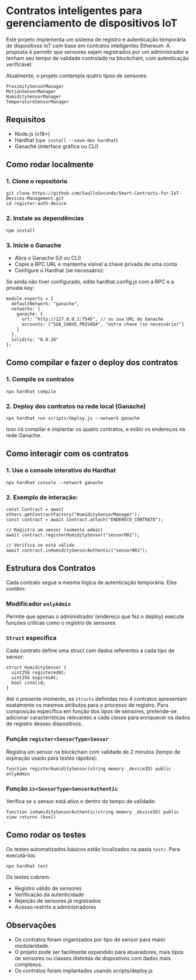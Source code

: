 # Contratos inteligentes para gerenciamento de dispositivos IoT

Este projeto implementa um sistema de registro e autenticação temporária de dispositivos IoT com base em contratos inteligentes Ethereum. A proposta é permitir que sensores sejam registrados por um administrador e tenham seu tempo de validade controlado na blockchain, com autenticação verificável.

Atualmente, o projeto contempla quatro tipos de sensores:

```shell
ProximitySensorManager
MotionSensorManager
HumiditySensorManager
TemperatureSensorManager
```

##  Requisitos

- Node.js (v18+)
- Hardhat (```npm install --save-dev hardhat```)
- Ganache (interface gráfica ou CLI)

## Como rodar localmente

### 1. Clone o repositório

```shell
git clone https://github.com/SaulloSecundo/Smart-Contracts-for-IoT-Devices-Management.git
cd register-auth-device
```

### 2. Instale as dependências

```shell
npm install
```
### 3. Inicie o Ganache
- Abra o Ganache (UI ou CLI)
- Copie a RPC URL e mantenha visível a chave privada de uma conta
- Configure o Hardhat (se necessário):

Se ainda não tiver configurado, edite hardhat.config.js com a RPC e a private key:

```shell
module.exports = {
  defaultNetwork: "ganache",
  networks: {
    ganache: {
      url: "http://127.0.0.1:7545", // ou sua URL do Ganache
      accounts: ["SUA_CHAVE_PRIVADA", "outra chave (se necessário)"]
    }
  },
  solidity: "0.8.20"
};
```
## Como compilar e fazer o deploy dos contratos

### 1. Compile os contratos

```shell
npx hardhat compile
```

### 2. Deploy dos contratos na rede local (Ganache)

```shell
npx hardhat run scripts/deploy.js --network ganache
```
Isso irá compilar e implantar os quatro contratos, e exibir os endereços na rede Ganache.

## Como interagir com os contratos

### 1. Use o console interativo do Hardhat

```shell
npx hardhat console --network ganache
```
### 2. Exemplo de interação:

```shell
const Contract = await ethers.getContractFactory("HumiditySensorManager");
const contract = await Contract.attach("ENDERECO_CONTRATO");

// Registra um sensor (somente admin)
await contract.registerHumiditySensor("sensor001");

// Verifica se está válido
await contract.isHumiditySensorAuthentic("sensor001");
```

## Estrutura dos Contratos

Cada contrato segue a mesma lógica de autenticação temporária. Eles contêm:

### Modificador ```onlyAdmin```

Permite que apenas o administrador (endereço que fez o deploy) execute funções críticas como o registro de sensores.

### ```Struct``` específica

Cada contrato define uma struct com dados referentes a cada tipo de sensor:

```shell
struct HumiditySensor {
  uint256 registeredAt;
  uint256 expiresAt;
  bool isValid;
}
```
Até o presente momento, as ```structs``` definidas nos 4 contratos apresentam exatamente os mesmos atributos para o processo de registro. Para composição específica em função dos tipos de sensores, pretende-se adicionar características relevantes a cada classe para enriquecer os dados de registro desses dispositivos.

### Função ```register<SensorType>Sensor```

Registra um sensor na blockchain com validade de 2 minutos (tempo de expiração usado para testes rápidos):

```shell
function registerHumiditySensor(string memory _deviceID) public onlyAdmin
```

### Função ```is<SensorType>SensorAuthentic```

Verifica se o sensor está ativo e dentro do tempo de validade:

```shell
function isHumiditySensorAuthentic(string memory _deviceID) public view returns (bool)
```
## Como rodar os testes

Os testes automatizados básicos estão localizados na pasta ```test/```. Para executá-los:

```shell
npx hardhat test
```

Os testes cobrem:

- Registro válido de sensores
- Verificação da autenticidade
- Rejeição de sensores já registrados
- Acesso restrito a administradores

## Observações

- Os contratos foram organizados por tipo de sensor para maior modularidade.
- O projeto pode ser facilmente expandido para atuaradores, mais tipos de sensores ou classes distintas de dispostivos com dados mais complexos.
- Os contratos foram implantados usando scripts/deploy.js

